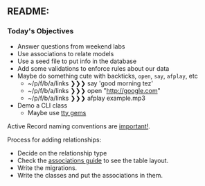 ## README:

### Today's Objectives

* Answer questions from weekend labs
* Use associations to relate models
* Use a seed file to put info in the database
* Add some validations to enforce rules about our data
* Maybe do something cute with backticks, `open`, `say`, `afplay`, etc
   * ~/p/f/b/a/links ❯❯❯ say 'good morning tez'
   * ~/p/f/b/a/links ❯❯❯ open "http://google.com"
   * ~/p/f/b/a/links ❯❯❯ afplay example.mp3
* Demo a CLI class
   - Maybe use [tty gems](https://piotrmurach.github.io/tty/)

Active Record naming conventions are [important!][naming conventions].

Process for adding relationships:

* Decide on the relationship type
* Check the [associations guide][assoc] to see the table layout.
* Write the migrations.
* Write the classes and put the associations in them.

[assoc]: https://guides.rubyonrails.org/association_basics.html#the-has-many-association
[naming conventions]: https://guides.rubyonrails.org/active_record_basics.html#convention-over-configuration-in-active-record
